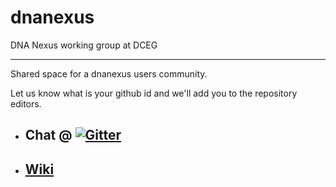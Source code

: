 # dnanexus
DNA Nexus working group at DCEG
____

Shared space for a dnanexus users community. 

Let us know what is your github id and we'll add you to the repository editors.

* ## Chat @ [![Gitter](https://badges.gitter.im/cloud4bio/community.svg)](https://gitter.im/cloud4bio/community?utm_source=badge&utm_medium=badge&utm_campaign=pr-badge)
* ## [Wiki](https://github.com/episphere/dnanexus/wiki)
